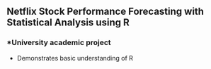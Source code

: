## Netflix Stock Performance Forecasting with Statistical Analysis using R 
### *University academic project
- Demonstrates basic understanding of R
